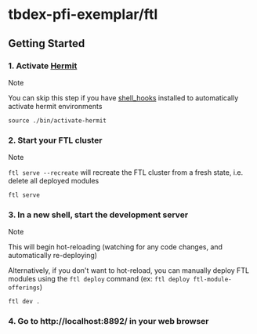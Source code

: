 # tbdex-pfi-exemplar/ftl

## Getting Started

### 1. Activate [Hermit](https://cashapp.github.io/hermit/usage/get-started/)

> [!NOTE]
>
> You can skip this step if you have [shell_hooks](https://cashapp.github.io/hermit/usage/shell/) installed to automatically activate hermit environments

```shell
source ./bin/activate-hermit
```

### 2. Start your FTL cluster 

> [!NOTE]
>
> `ftl serve --recreate` will recreate the FTL cluster from a fresh state, i.e. delete all deployed modules

```shell
ftl serve 
```

### 3. In a new shell, start the development server

> [!NOTE]
>
> This will begin hot-reloading (watching for any code changes, and automatically re-deploying)
>
> Alternatively, if you don't want to hot-reload, you can manually deploy FTL modules using the `ftl deploy` command (ex: `ftl deploy ftl-module-offerings`)

```shell
ftl dev .
```

### 4. Go to http://localhost:8892/ in your web browser